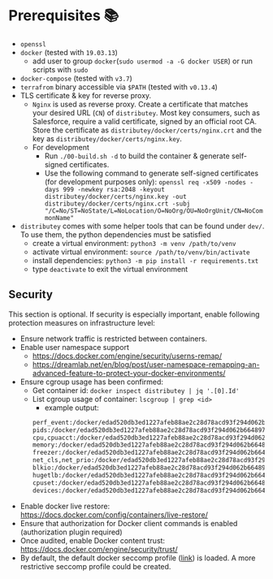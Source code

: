 # Prerequisites 📚
- `openssl`
- `docker` (tested with `19.03.13`)
  - add user to group `docker`(`sudo usermod -a -G docker USER`) or run scripts with `sudo`
- `docker-compose` (tested with `v3.7`)
- `terrafrom` binary accessible via `$PATH` (tested with `v0.13.4`)
- TLS certificate & key for reverse proxy.
  - `Nginx` is used as reverse proxy. Create a certificate that matches your desired URL (`CN`) of `distributey`. Most key consumers, such as Salesforce, require a valid certificate, signed by an official root CA. Store the certificate as `distributey/docker/certs/nginx.crt` and the key as `distributey/docker/certs/nginx.key`.
  - For development
    - Run `./00-build.sh -d` to build the container & generate self-signed certificates.
    - Use the following command to generate self-signed certificates (for development purposes only): `openssl req -x509 -nodes -days 999 -newkey rsa:2048 -keyout distributey/docker/certs/nginx.key -out distributey/docker/certs/nginx.crt -subj "/C=No/ST=NoState/L=NoLocation/O=NoOrg/OU=NoOrgUnit/CN=NoCommonName"`
- `distributey` comes with some helper tools that can be found under `dev/`. To use them, the python dependencies must be satisfied
  - create a virtual environment: `python3 -m venv /path/to/venv`
  - activate virtual environment: `source /path/to/venv/bin/activate`
  - install dependencies: `python3 -m pip install -r requirements.txt`
  - type `deactivate` to exit the virtual environment

## Security

This section is optional. If security is especially important, enable following protection measures on infrastructure level:
- Ensure network traffic is restricted between containers.
- Enable user namespace support
  - https://docs.docker.com/engine/security/userns-remap/
  - https://dreamlab.net/en/blog/post/user-namespace-remapping-an-advanced-feature-to-protect-your-docker-environments/
- Ensure cgroup usage has been confirmed:
  - Get container id: `docker inspect distributey | jq '.[0].Id'`
  - List cgroup usage of container: `lscgroup | grep <id>`
    - example output:
    ```bash
    perf_event:/docker/edad520db3ed1227afeb88ae2c28d78acd93f294d062b6648976c18afe564d0b
    pids:/docker/edad520db3ed1227afeb88ae2c28d78acd93f294d062b6648976c18afe564d0b
    cpu,cpuacct:/docker/edad520db3ed1227afeb88ae2c28d78acd93f294d062b6648976c18afe564d0b
    memory:/docker/edad520db3ed1227afeb88ae2c28d78acd93f294d062b6648976c18afe564d0b
    freezer:/docker/edad520db3ed1227afeb88ae2c28d78acd93f294d062b6648976c18afe564d0b
    net_cls,net_prio:/docker/edad520db3ed1227afeb88ae2c28d78acd93f294d062b6648976c18afe564d0b
    blkio:/docker/edad520db3ed1227afeb88ae2c28d78acd93f294d062b6648976c18afe564d0b
    hugetlb:/docker/edad520db3ed1227afeb88ae2c28d78acd93f294d062b6648976c18afe564d0b
    cpuset:/docker/edad520db3ed1227afeb88ae2c28d78acd93f294d062b6648976c18afe564d0b
    devices:/docker/edad520db3ed1227afeb88ae2c28d78acd93f294d062b6648976c18afe564d0b
    ```
- Enable docker live restore: https://docs.docker.com/config/containers/live-restore/
- Ensure that authorization for Docker client commands is enabled (authorization plugin required)
- Once audited, enable Docker content trust: https://docs.docker.com/engine/security/trust/
- By default, the default docker seccomp profile ([link](https://github.com/moby/moby/blob/master/profiles/seccomp/default.json)) is loaded. A more restrictive seccomp profile could be created.
